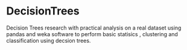 # DecisionTrees
Decision Trees research with practical analysis on a real dataset using pandas and weka software to perform basic statisics , clustering and classification using decsion trees.

